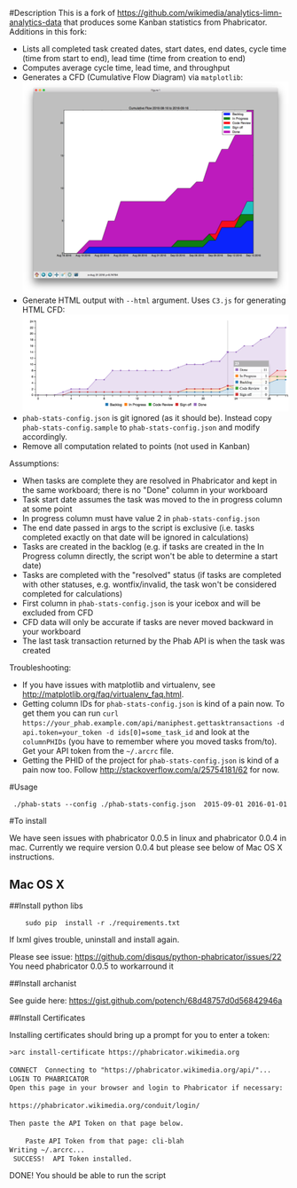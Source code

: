 #Description
This is a fork of https://github.com/wikimedia/analytics-limn-analytics-data that produces some Kanban statistics from Phabricator. Additions in this fork:
- Lists all completed task created dates, start dates, end dates, cycle time (time from start to end), lead time (time from creation to end)
- Computes average cycle time, lead time, and throughput
- Generates a CFD (Cumulative Flow Diagram) via `matplotlib`: ![CFD](CFD.png)
- Generate HTML output with `--html` argument. Uses `C3.js` for generating HTML CFD: ![CFD HTML](CFD_Html.png)
- `phab-stats-config.json` is git ignored (as it should be). Instead copy `phab-stats-config.sample` to `phab-stats-config.json` and modify accordingly.
- Remove all computation related to points (not used in Kanban)

Assumptions:
- When tasks are complete they are resolved in Phabricator and kept in the same workboard; there is no "Done" column in your workboard
- Task start date assumes the task was moved to the in progress column at some point
- In progress column must have value 2 in `phab-stats-config.json`
- The end date passed in args to the script is exclusive (i.e. tasks completed exactly on that date will be ignored in calculations)
- Tasks are created in the backlog (e.g. if tasks are created in the In Progress column directly, the script won't be able to determine a start date)
- Tasks are completed with the "resolved" status (if tasks are completed with other statuses, e.g. wontfix/invalid, the task won't be considered completed for calculations)
- First column in `phab-stats-config.json` is your icebox and will be excluded from CFD
- CFD data will only be accurate if tasks are never moved backward in your workboard
- The last task transaction returned by the Phab API is when the task was created

Troubleshooting:
- If you have issues with matplotlib and virtualenv, see http://matplotlib.org/faq/virtualenv_faq.html.
- Getting column IDs for `phab-stats-config.json` is kind of a pain now. To get them you can run `curl https://your_phab.example.com/api/maniphest.gettasktransactions -d api.token=your_token -d ids[0]=some_task_id` and look at the `columnPHIDs` (you have to remember where you moved tasks from/to). Get your API token from the `~/.arcrc` file.
- Getting the PHID of the project for `phab-stats-config.json` is kind of a pain now too. Follow http://stackoverflow.com/a/25754181/62 for now.

#Usage
```
 ./phab-stats --config ./phab-stats-config.json  2015-09-01 2016-01-01
```
#To install

We have seen issues with phabricator 0.0.5 in linux
and phabricator 0.0.4 in mac. Currently we require version 0.0.4
but please see below of Mac OS X instructions.


## Mac OS X
##Install python libs

```
    sudo pip  install -r ./requirements.txt
```
If lxml gives trouble, uninstall and install again.

Please see issue: https://github.com/disqus/python-phabricator/issues/22
You need phabricator 0.0.5 to workarround it

##Install archanist

See guide here: https://gist.github.com/potench/68d48757d0d56842946a

##Install Certificates

Installing certificates should bring up a prompt for you to enter a token:
```
>arc install-certificate https://phabricator.wikimedia.org

CONNECT  Connecting to "https://phabricator.wikimedia.org/api/"...
LOGIN TO PHABRICATOR
Open this page in your browser and login to Phabricator if necessary:

https://phabricator.wikimedia.org/conduit/login/

Then paste the API Token on that page below.

    Paste API Token from that page: cli-blah
Writing ~/.arcrc...
 SUCCESS!  API Token installed.
```
DONE! You should be able to run the script
